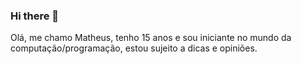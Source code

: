 ### Hi there 👋

Olá, me chamo Matheus, tenho 15 anos e sou iniciante no mundo da computação/programação, estou sujeito a dicas e opiniões.

<!--
**MatheusCostta07/MatheusCostta07** is a ✨ _special_ ✨ repository because its `README.md` (this file) appears on your GitHub profile.

Here are some ideas to get you started:

- 🔭 I’m currently working on ...
- 🌱 I’m currently learning ...
- 👯 I’m looking to collaborate on ...
- 🤔 I’m looking for help with ...
- 💬 Ask me about ...
- 📫 How to reach me: ...
- 😄 Pronouns: ...
- ⚡ Fun fact: ...
-->
